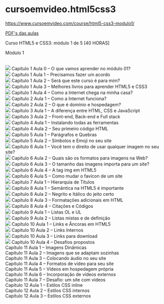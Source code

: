 # cursoemvideo.html5css3

<a href="https://www.cursoemvideo.com/course/html5-css3-modulo1/">https://www.cursoemvideo.com/course/html5-css3-modulo1/</a>

<a href="https://github.com/gustavoguanabara/html-css/tree/master/aulas-pdf">PDF's das aulas</a>

Curso HTML5 e CSS3: módulo 1 de 5 [40 HORAS]

Módulo 1

<br><img src="https://img.icons8.com/fluent/15/000000/ok.png"/> Capítulo 1 Aula 0 – O que vamos aprender no módulo 01?
<br><img src="https://img.icons8.com/fluent/15/000000/ok.png"/> Capítulo 1 Aula 1 – Precisamos fazer um acordo
<br><img src="https://img.icons8.com/fluent/15/000000/ok.png"/> Capítulo 1 Aula 2 – Será que este curso é para mim?
<br><img src="https://img.icons8.com/fluent/15/000000/ok.png"/> Capítulo 1 Aula 3 – Melhores livros para aprender HTML5 e CSS3
<br><img src="https://img.icons8.com/fluent/15/000000/ok.png"/> Capítulo 1 Aula 4 – Como a Internet chega na minha casa?
<br><img src="https://img.icons8.com/fluent/15/000000/ok.png"/> Capítulo 2 Aula 1 – Como a Internet funciona?
<br><img src="https://img.icons8.com/fluent/15/000000/ok.png"/> Capítulo 2 Aula 2 – O que é domínio e hospedagem?
<br><img src="https://img.icons8.com/fluent/15/000000/ok.png"/> Capítulo 3 Aula 1 – A diferença entre HTML, CSS e JavaScript
<br><img src="https://img.icons8.com/fluent/15/000000/ok.png"/> Capítulo 3 Aula 2 – Front-end, Back-end e Full stack
<br><img src="https://img.icons8.com/fluent/15/000000/ok.png"/> Capítulo 4 Aula 1 – Instalando todas as ferramentas
<br><img src="https://img.icons8.com/fluent/15/000000/ok.png"/> Capítulo 4 Aula 2 – Seu primeiro código HTML
<br><img src="https://img.icons8.com/fluent/15/000000/ok.png"/> Capítulo 5 Aula 1 – Parágrafos e Quebras
<br><img src="https://img.icons8.com/fluent/15/000000/ok.png"/> Capítulo 5 Aula 2 – Símbolos e Emoji no seu site
<br><img src="https://img.icons8.com/fluent/15/000000/ok.png"/> Capítulo 6 Aula 1 – Você tem o direito de usar qualquer imagem no seu site?
<br><img src="https://img.icons8.com/fluent/15/000000/ok.png"/> Capítulo 6 Aula 2 – Quais são os formatos para imagens na Web?
<br><img src="https://img.icons8.com/fluent/15/000000/ok.png"/> Capítulo 6 Aula 3 – O tamanho das imagens importa para um site?
<br><img src="https://img.icons8.com/fluent/15/000000/ok.png"/> Capítulo 6 Aula 4 – A tag img em HTML5
<br><img src="https://img.icons8.com/fluent/15/000000/ok.png"/> Capítulo 6 Aula 5 – Como mudar o favicon de um site
<br><img src="https://img.icons8.com/fluent/15/000000/ok.png"/> Capítulo 7 Aula 1 – Hierarquia de Títulos
<br><img src="https://img.icons8.com/fluent/15/000000/ok.png"/> Capítulo 8 Aula 1 – Semântica na HTML5 é importante
<br><img src="https://img.icons8.com/fluent/15/000000/ok.png"/> Capítulo 8 Aula 2 – Negrito e Itálico do jeito certo
<br><img src="https://img.icons8.com/fluent/15/000000/ok.png"/> Capítulo 8 Aula 3 – Formatações adicionais em HTML
<br><img src="https://img.icons8.com/fluent/15/000000/ok.png"/> Capítulo 8 Aula 4 – Citações e Códigos
<br><img src="https://img.icons8.com/fluent/15/000000/ok.png"/> Capítulo 9 Aula 1 – Listas OL e UL
<br><img src="https://img.icons8.com/fluent/15/000000/ok.png"/> Capítulo 9 Aula 2 – Listas mistas e de definição
<br><img src="https://img.icons8.com/fluent/15/000000/ok.png"/> Capítulo 10 Aula 1 – Links e Âncoras em HTML5
<br><img src="https://img.icons8.com/fluent/15/000000/ok.png"/> Capítulo 10 Aula 2 – Links Internos
<br><img src="https://img.icons8.com/fluent/15/000000/ok.png"/> Capítulo 10 Aula 3 – Links para download
<br><img src="https://img.icons8.com/fluent/15/000000/ok.png"/> Capítulo 10 Aula 4 – Desafios propostos
<br> Capítulo 11 Aula 1 – Imagens Dinâmicas
<br> Capítulo 11 Aula 2 – Imagens que se adaptam sozinhas
<br> Capítulo 11 Aula 3 – Colocando áudio no seu site
<br> Capítulo 11 Aula 4 – Formatos de vídeo para seu site
<br> Capítulo 11 Aula 5 – Vídeos em hospedagem própria
<br> Capítulo 11 Aula 6 – Incorporação de vídeos externos
<br> Capítulo 11 Aula 7 – Desafio: um site com vídeos
<br> Capítulo 12 Aula 1 – Estilos CSS inline
<br> Capítulo 12 Aula 2 – Estilos CSS internos
<br> Capítulo 12 Aula 3 – Estilos CSS externos